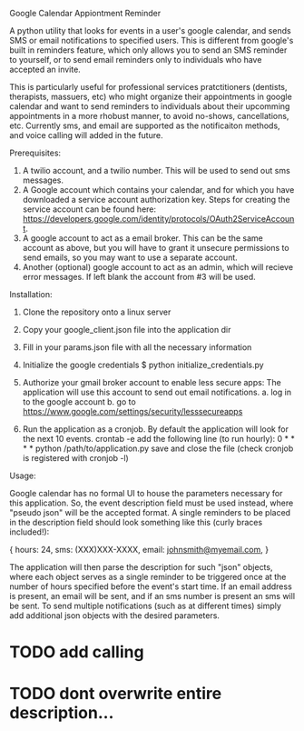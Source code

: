 Google Calendar Appiontment Reminder

A python utility that looks for events in a user's google calendar, and sends SMS or email notifications to specified users.
This is different from google's built in reminders feature, which only allows you to send an SMS reminder to yourself, or to  send email reminders only to individuals who have accepted an invite.

This is particularly useful for professional services pratctitioners (dentists, therapists, massuers, etc) who might organize their appointments in google calendar and want to send reminders to individuals about their upcomming appointments in a more rhobust manner, to avoid no-shows, cancellations, etc. Currently sms, and email are supported as the notificaiton methods, and voice calling will added in the future.


Prerequisites:

1. A twilio account, and a twilio number. This will be used to send out sms messages.
2. A Google account which contains your calendar, and for which you have downloaded a service account authorization key.
   Steps for creating the service account can be found here: 
   https://developers.google.com/identity/protocols/OAuth2ServiceAccount.
3. A google account to act as a email broker. This can be the same account as above, but you will have to grant it unsecure 
   permissions to send emails, so you may want to use a separate account.
4. Another (optional) google account to act as an admin, which will recieve error messages. If left blank the account from #3
   will be used.


Installation:

1. Clone the repository onto a linux server

2. Copy your google_client.json file into the application dir

3. Fill in your params.json file with all the necessary information

4. Initialize the google credentials
	$ python initialize_credentials.py

5. Authorize your gmail broker account to enable less secure apps:
	The application will use this account to send out email notifications.
	a. log in to the google account
	b. go to https://www.google.com/settings/security/lesssecureapps

6. Run the application as a cronjob. By default the application will look for the next 10 events.
	crontab -e
	add the following line (to run hourly): 0 * * * * python /path/to/application.py
	save and close the file (check cronjob is registered with cronjob -l)

Usage:

Google calendar has no formal UI to house the parameters necessary for this application. So, the event description field must be used instead, where "pseudo json" will be the accepted format. A single reminders to be placed in the description field should look something like this (curly braces included!):

{
	hours: 24,
	sms: (XXX)XXX-XXXX,
	email: johnsmith@myemail.com,
}

The application will then parse the description for such "json" objects, where each object serves as a single reminder to be triggered once at the number of hours specified before the event's start time. If an email address is present, an email will be sent, and if an sms number is present an sms will be sent. To send multiple notifications (such as at different times) simply add additional json objects with the desired parameters.

# TODO add calling
# TODO dont overwrite entire description...

